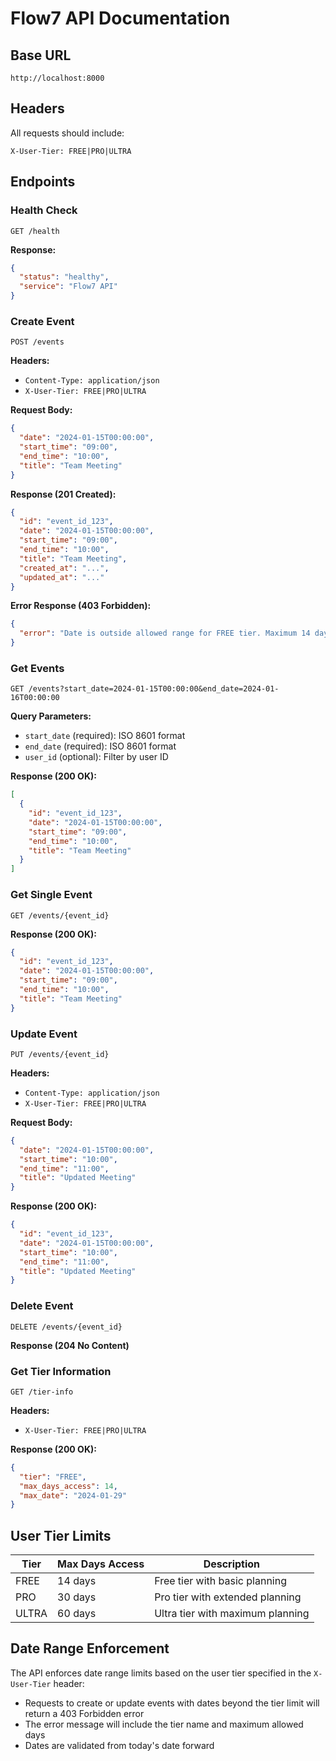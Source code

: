 # Flow7 API Documentation

## Base URL
```
http://localhost:8000
```

## Headers
All requests should include:
```
X-User-Tier: FREE|PRO|ULTRA
```

## Endpoints

### Health Check
```
GET /health
```
**Response:**
```json
{
  "status": "healthy",
  "service": "Flow7 API"
}
```

### Create Event
```
POST /events
```
**Headers:**
- `Content-Type: application/json`
- `X-User-Tier: FREE|PRO|ULTRA`

**Request Body:**
```json
{
  "date": "2024-01-15T00:00:00",
  "start_time": "09:00",
  "end_time": "10:00",
  "title": "Team Meeting"
}
```

**Response (201 Created):**
```json
{
  "id": "event_id_123",
  "date": "2024-01-15T00:00:00",
  "start_time": "09:00",
  "end_time": "10:00",
  "title": "Team Meeting",
  "created_at": "...",
  "updated_at": "..."
}
```

**Error Response (403 Forbidden):**
```json
{
  "error": "Date is outside allowed range for FREE tier. Maximum 14 days from today"
}
```

### Get Events
```
GET /events?start_date=2024-01-15T00:00:00&end_date=2024-01-16T00:00:00
```
**Query Parameters:**
- `start_date` (required): ISO 8601 format
- `end_date` (required): ISO 8601 format
- `user_id` (optional): Filter by user ID

**Response (200 OK):**
```json
[
  {
    "id": "event_id_123",
    "date": "2024-01-15T00:00:00",
    "start_time": "09:00",
    "end_time": "10:00",
    "title": "Team Meeting"
  }
]
```

### Get Single Event
```
GET /events/{event_id}
```

**Response (200 OK):**
```json
{
  "id": "event_id_123",
  "date": "2024-01-15T00:00:00",
  "start_time": "09:00",
  "end_time": "10:00",
  "title": "Team Meeting"
}
```

### Update Event
```
PUT /events/{event_id}
```
**Headers:**
- `Content-Type: application/json`
- `X-User-Tier: FREE|PRO|ULTRA`

**Request Body:**
```json
{
  "date": "2024-01-15T00:00:00",
  "start_time": "10:00",
  "end_time": "11:00",
  "title": "Updated Meeting"
}
```

**Response (200 OK):**
```json
{
  "id": "event_id_123",
  "date": "2024-01-15T00:00:00",
  "start_time": "10:00",
  "end_time": "11:00",
  "title": "Updated Meeting"
}
```

### Delete Event
```
DELETE /events/{event_id}
```

**Response (204 No Content)**

### Get Tier Information
```
GET /tier-info
```
**Headers:**
- `X-User-Tier: FREE|PRO|ULTRA`

**Response (200 OK):**
```json
{
  "tier": "FREE",
  "max_days_access": 14,
  "max_date": "2024-01-29"
}
```

## User Tier Limits

| Tier  | Max Days Access | Description |
|-------|----------------|-------------|
| FREE  | 14 days        | Free tier with basic planning |
| PRO   | 30 days        | Pro tier with extended planning |
| ULTRA | 60 days        | Ultra tier with maximum planning |

## Date Range Enforcement

The API enforces date range limits based on the user tier specified in the `X-User-Tier` header:

- Requests to create or update events with dates beyond the tier limit will return a 403 Forbidden error
- The error message will include the tier name and maximum allowed days
- Dates are validated from today's date forward
